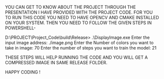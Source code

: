 YOU CAN GET TO KNOW ABOUT THE PROJECT THROUGH THE PRESENTATION I HAVE PROVIDED WITH THE PROJECT CODE.
FOR YOU TO RUN THIS CODE YOU NEED TO HAVE OPENCV AND CMAKE INSTALLED ON YOUR SYSTEM.
THEN YOU NEED TO FOLLOW THE GIVEN STEPS IN POWERSHELL- 

D:\PROJECT\Project_Code\build\Release> .\DisplayImage.exe
Enter the input image address: ./image.png
Enter the Number of colors you want to take in image: 70
Enter the number of steps you want to train the model: 21

THESE STEPS WILL HELP RUNNING THE CODE AND YOU WILL GET A COMPRESSED IMAGE IN SAME RELEASE FOLDER.

HAPPY CODING !
